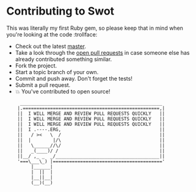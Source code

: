 # Contributing to Swot

This was literally my first Ruby gem, so please keep that in mind when you're looking at the code :trollface:

* Check out the latest [master](https://github.com/swot-edu/swot.rb).
* Take a look through the [open pull requests](https://github.com/swot-edu/swot.rb/issues) in case someone else has already contributed something similar.
* Fork the project.
* Start a topic branch of your own.
* Commit and push away. Don't forget the tests!
* Submit a pull request.
* :boom: You've contributed to open source!

```
     ____________________________________________________
    |.==================================================,|
    ||  I WILL MERGE AND REVIEW PULL REQUESTS QUICKLY   ||
    ||  I WILL MERGE AND REVIEW PULL REQUESTS QUICKLY   ||
    ||  I WILL MERGE AND REVIEW PULL REQUESTS QUICKLY   ||
    ||  I .----.ERG,                                    ||
    ||   / ><   \  /                                    ||
    ||  |        |/\                                    ||
    ||   \______//\/                                    ||
    ||   _(____)/ /                                     ||
    ||__/ ,_ _  _/______________________________________||
    '===\___\_) |========================================'
         |______|
         |  ||  |
         |__||__|
         (__)(__)
```

